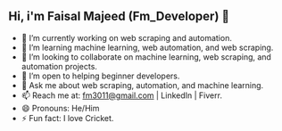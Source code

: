 ## Hi, i'm Faisal Majeed (Fm_Developer) 👋

- 🔭 I’m currently working on web scraping and automation.
- 🌱 I’m learning machine learning, web automation, and web scraping.
- 👯 I’m looking to collaborate on machine learning, web scraping, and automation projects.
- 🤔 I’m open to helping beginner developers.
- 💬 Ask me about web scraping, automation, and machine learning.
- 📫 Reach me at: fm3011@gmail.com | LinkedIn | Fiverr.
- 😄 Pronouns: He/Him
- ⚡ Fun fact: I love Cricket. 

